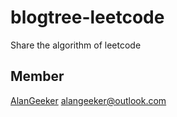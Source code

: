 # blogtree-leetcode
Share the algorithm of leetcode

## Member
[AlanGeeker](https://github.com/AlanGeeker) alangeeker@outlook.com